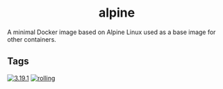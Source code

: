 <!---
NOTE: AUTO-GENERATED FILE
to edit this file, instead edit its template at: ./github/scripts/templates/container/README.md.j2
-->
<div align="center">

# alpine

</div>

A minimal Docker image based on Alpine Linux used as a base image for other containers.

## Tags
[![3.19.1](https://img.shields.io/badge/3.19.1-blue?style=flat-square)](https://github.com/kflix-tv/containers/pkgs/container/alpine/185973206?tag=3.19.1)
 [![rolling](https://img.shields.io/badge/rolling-green?style=flat-square)](https://github.com/kflix-tv/containers/pkgs/container/alpine/185973206?tag=rolling)